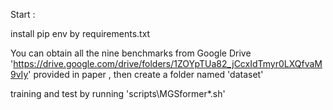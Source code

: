 Start :

install pip env by requirements.txt

You can obtain all the nine benchmarks from Google Drive 'https://drive.google.com/drive/folders/1ZOYpTUa82_jCcxIdTmyr0LXQfvaM9vIy' provided in paper <Autoformer>, then create a folder named 'dataset'

training and test by running 'scripts\MGSformer\*.sh'
